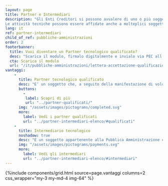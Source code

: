 ```yaml
---
layout: page
title: Partner e Intermediari
description: "Gli Enti Creditori si possono avvalere di uno o più soggetti terzi che, in nome e per conto dello stesso soggetto aderente, si occuperanno di gestire applicativamente il dialogo tecnico con la piattaforma pagoPA. 
Le attività tecniche possono essere affidate anche a molteplici soggetti, che si distinguono in Partner o Intermediario tecnologico."
lang: it
ref: partner-intermediari
child_of_ref: pubbliche-amministrazioni
order: 2
footerbanner:
  title: Vuoi diventare un Partner tecnologico qualificato?
  desc: "Scarica il modulo, firmalo digitalmente e invialo via PEC all’indirizzo: account@pec.pagopa.it"
  cta: Scarica il modulo
  url: "/it/pubbliche-amministrazioni/lettera-accettazione-qualificazione.pdf"
vantaggi:
    -
      title: Partner tecnologico qualificato
      desc: "E’ un soggetto che, a seguito della manifestazione di volontà di sottoporsi ad una verifica da parte di PagoPA S.p.A., abbia, con esito positivo, soddisfatto i requisiti interni tecnici (qualitativi e quantitativi) funzionali alla sola connessione con la piattaforma pagoPA."
      buttons:
        -
         label: Scopri di più
         url: "../partner-qualificati/"
      img: "/assets/images/pictograms/completed.svg"
      more:
        label: Vedi i partner qualificati 
        url: "../partner-intermediari-elenco/#qualificati"
    -
      title: Intermediario tecnologico
      noshadow: true
      desc: "È un soggetto appartenente alla Pubblica Amministrazione che offre ad altri soggetti aderenti un servizio tecnologico per il collegamento e per lo scambio dei flussi con la piattaforma pagoPA, nel pieno rispetto delle Linee Guida."
      img: "/assets/images/pictograms/payments.svg"
      more:
        label: Vedi gli intermediari 
        url: "../partner-intermediari-elenco/#intermediari"
---
```



{%include components/grid.html 
          source=page.vantaggi
          columns=2
          css_wrapper="my-3 my-md-4 img-64"
          %}
